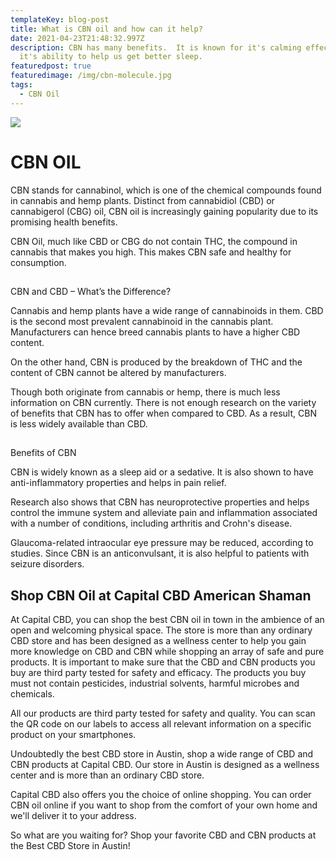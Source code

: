 ```yaml
---
templateKey: blog-post
title: What is CBN oil and how can it help?
date: 2021-04-23T21:48:32.997Z
description: CBN has many benefits.  It is known for it's calming effects and
  it's ability to help us get better sleep.
featuredpost: true
featuredimage: /img/cbn-molecule.jpg
tags:
  - CBN Oil
---
```

![](/img/cbn-molecule.jpg)

# CBN OIL 

CBN stands for cannabinol, which is one of the chemical compounds found in cannabis and hemp plants. Distinct from cannabidiol (CBD) or cannabigerol (CBG) oil, CBN oil is increasingly gaining popularity due to its promising health benefits.


CBN Oil, much like CBD or CBG do not contain THC, the compound in cannabis that makes you high. This makes CBN safe and healthy for consumption.

##  
CBN and CBD – What’s the Difference?

 
Cannabis and hemp plants have a wide range of cannabinoids in them. CBD is the second most prevalent cannabinoid in the cannabis plant. Manufacturers can hence breed cannabis plants to have a higher CBD content. 


On the other hand, CBN is produced by the breakdown of THC and the content of CBN cannot be altered by manufacturers.

 
Though both originate from cannabis or hemp, there is much less information on CBN currently. There is not enough research on the variety of benefits that CBN has to offer when compared to CBD. As a result, CBN is less widely available than CBD.

##  
Benefits of CBN 


CBN is widely known as a sleep aid or a sedative. It is also shown to have anti-inflammatory properties and helps in pain relief.

 
Research also shows that CBN has neuroprotective properties and helps control the immune system and alleviate pain and inflammation associated with a number of conditions, including arthritis and Crohn's disease.

Glaucoma-related intraocular eye pressure may be reduced, according to studies. Since CBN is an anticonvulsant, it is also helpful to patients with seizure disorders.

##  Shop CBN Oil at Capital CBD American Shaman

At Capital CBD, you can shop the best CBN oil in town in the ambience of an open and welcoming physical space. The store is more than any ordinary CBD store and has been designed as a wellness center to help you gain more knowledge on CBD and CBN while shopping an array of safe and pure products. 
It is important to make sure that the CBD and CBN products you buy are third party tested for safety and efficacy. The products you buy must not contain pesticides, industrial solvents, harmful microbes and chemicals.

 All our products are third party tested for safety and quality. You can scan the QR code on our labels to access all relevant information on a specific product on your smartphones.

Undoubtedly the best CBD store in Austin, shop a wide range of CBD and CBN products at Capital CBD. Our store in Austin is designed as a wellness center and is more than an ordinary CBD store. 

Capital CBD also offers you the choice of online shopping. You can order CBN oil online if you want to shop from the comfort of your own home and we'll deliver it to your address. 

So what are you waiting for? Shop your favorite CBD and CBN products at the Best CBD Store in Austin!